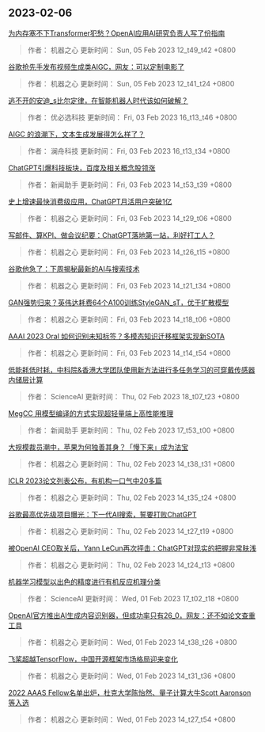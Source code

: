 
## 2023-02-06

 [为内存塞不下Transformer犯愁？OpenAI应用AI研究负责人写了份指南](https://www.jiqizhixin.com/articles/2023-02-05-2)

> 作者： 机器之心  更新时间： Sun, 05 Feb 2023 12_t49_t42 +0800

 [谷歌抢先手发布视频生成类AIGC，网友：可以定制电影了](https://www.jiqizhixin.com/articles/2023-02-05)

> 作者： 机器之心  更新时间： Sun, 05 Feb 2023 12_t41_t24 +0800

 [逃不开的安迪_s比尔定律，在智能机器人时代该如何破解？](https://www.jiqizhixin.com/articles/2023-01-16)

> 作者： 优必选科技  更新时间： Fri, 03 Feb 2023 16_t13_t46 +0800

 [AIGC 的浪潮下，文本生成发展得怎么样了？](https://www.jiqizhixin.com/articles/2023-02-01)

> 作者： 澜舟科技  更新时间： Fri, 03 Feb 2023 16_t13_t34 +0800

 [ChatGPT引爆科技板块，百度及相关概念股领涨](https://www.jiqizhixin.com/articles/2023-02-03-8)

> 作者： 新闻助手  更新时间： Fri, 03 Feb 2023 14_t53_t39 +0800

 [史上增速最快消费级应用，ChatGPT月活用户突破1亿](https://www.jiqizhixin.com/articles/2023-02-03-7)

> 作者： 机器之心  更新时间： Fri, 03 Feb 2023 14_t29_t06 +0800

 [写邮件、算KPI、做会议纪要：ChatGPT落地第一站，利好打工人？](https://www.jiqizhixin.com/articles/2023-02-03-6)

> 作者： 机器之心  更新时间： Fri, 03 Feb 2023 14_t26_t15 +0800

 [谷歌他急了：下周揭秘最新的AI与搜索技术](https://www.jiqizhixin.com/articles/2023-02-03-5)

> 作者： 机器之心  更新时间： Fri, 03 Feb 2023 14_t21_t34 +0800

 [GAN强势归来？英伟达耗费64个A100训练StyleGAN_sT，优于扩散模型](https://www.jiqizhixin.com/articles/2023-02-03-4)

> 作者： 机器之心  更新时间： Fri, 03 Feb 2023 14_t18_t06 +0800

 [AAAI 2023 Oral   如何识别未知标签？多模态知识迁移框架实现新SOTA](https://www.jiqizhixin.com/articles/2023-02-03-3)

> 作者： 机器之心  更新时间： Fri, 03 Feb 2023 14_t14_t54 +0800

 [低能耗低时耗，中科院&香港大学团队使用新方法进行多任务学习的可穿戴传感器内储层计算](https://www.jiqizhixin.com/articles/2023-02-02-6)

> 作者： ScienceAI  更新时间： Thu, 02 Feb 2023 18_t07_t23 +0800

 [MegCC 用模型编译的方式实现超轻量端上高性能推理](https://www.jiqizhixin.com/articles/2023-02-02-5)

> 作者： 新闻助手  更新时间： Thu, 02 Feb 2023 17_t53_t00 +0800

 [大规模裁员潮中，苹果为何独善其身？「慢下来」成为法宝](https://www.jiqizhixin.com/articles/2023-02-02-4)

> 作者： 机器之心  更新时间： Thu, 02 Feb 2023 14_t38_t31 +0800

 [ICLR 2023论文列表公布，有机构一口气中20多篇](https://www.jiqizhixin.com/articles/2023-02-02-3)

> 作者： 机器之心  更新时间： Thu, 02 Feb 2023 14_t35_t24 +0800

 [谷歌最高优先级项目曝光：下一代AI搜索，誓要打败ChatGPT](https://www.jiqizhixin.com/articles/2023-02-02-2)

> 作者： 机器之心  更新时间： Thu, 02 Feb 2023 14_t27_t19 +0800

 [被OpenAI CEO取关后，Yann LeCun再次抨击：ChatGPT对现实的把握非常肤浅](https://www.jiqizhixin.com/articles/2023-02-02)

> 作者： 机器之心  更新时间： Thu, 02 Feb 2023 14_t24_t13 +0800

 [机器学习模型以出色的精度进行有机反应机理分类](https://www.jiqizhixin.com/articles/2023-02-01-7)

> 作者： ScienceAI  更新时间： Wed, 01 Feb 2023 17_t02_t18 +0800

 [OpenAI官方推出AI生成内容识别器，但成功率只有26_0，网友：还不如论文查重工具](https://www.jiqizhixin.com/articles/2023-02-01-6)

> 作者： 机器之心  更新时间： Wed, 01 Feb 2023 14_t38_t26 +0800

 [飞桨超越TensorFlow，中国开源框架市场格局迎来变化](https://www.jiqizhixin.com/articles/2023-02-01-5)

> 作者： 机器之心  更新时间： Wed, 01 Feb 2023 14_t31_t36 +0800

 [2022 AAAS Fellow名单出炉，杜克大学陈怡然、量子计算大牛Scott Aaronson等入选](https://www.jiqizhixin.com/articles/2023-02-01-4)

> 作者： 机器之心  更新时间： Wed, 01 Feb 2023 14_t27_t54 +0800
